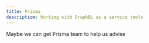 ```yaml
---
title: Prisma
description: Working with GraphQL as a service tools
---
```


Maybe we can get Prisma team to help us advise
